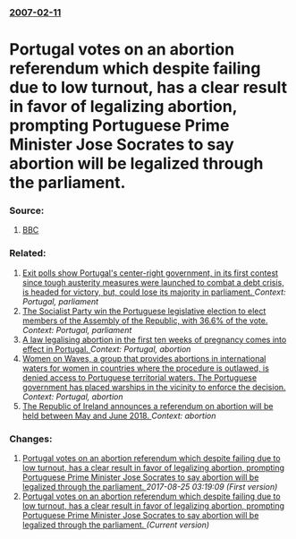 ### [2007-02-11](/news/2007/02/11/index.md)

#  Portugal votes on an abortion referendum which despite failing due to low turnout, has a clear result in favor of legalizing abortion, prompting Portuguese Prime Minister Jose Socrates to say abortion will be legalized through the parliament. 




### Source:

1. [BBC](http://news.bbc.co.uk/2/hi/europe/6350651.stm)

### Related:

1. [Exit polls show Portugal's center-right government, in its first contest since tough austerity measures were launched to combat a debt crisis, is headed for victory, but, could lose its majority in parliament. ](/news/2015/10/4/exit-polls-show-portugalas-center-right-government-in-its-first-contest-since-tough-austerity-measures-were-launched-to-combat-a-debt-cri.md) _Context: Portugal, parliament_
2. [ The Socialist Party win the Portuguese legislative election to elect members of the Assembly of the Republic, with 36.6% of the vote. ](/news/2009/09/27/the-socialist-party-win-the-portuguese-legislative-election-to-elect-members-of-the-assembly-of-the-republic-with-36-6-of-the-vote.md) _Context: Portugal, parliament_
3. [ A law legalising abortion in the first ten weeks of pregnancy comes into effect in Portugal. ](/news/2007/07/15/a-law-legalising-abortion-in-the-first-ten-weeks-of-pregnancy-comes-into-effect-in-portugal.md) _Context: Portugal, abortion_
4. [ Women on Waves, a group that provides abortions in international waters for women in countries where the procedure is outlawed, is denied access to Portuguese territorial waters. The Portuguese government has placed warships in the vicinity to enforce the decision. ](/news/2004/09/5/women-on-waves-a-group-that-provides-abortions-in-international-waters-for-women-in-countries-where-the-procedure-is-outlawed-is-denied-a.md) _Context: Portugal, abortion_
5. [The Republic of Ireland announces a referendum on abortion will be held between May and June 2018. ](/news/2017/09/27/the-republic-of-ireland-announces-a-referendum-on-abortion-will-be-held-between-may-and-june-2018.md) _Context: abortion_

### Changes:

1. [ Portugal votes on an abortion referendum which despite failing due to low turnout, has a clear result in favor of legalizing abortion, prompting Portuguese Prime Minister Jose Socrates to say abortion will be legalized through the parliament. ](/news/2007/02/11/portugal-votes-on-an-abortion-referendum-which-despite-failing-due-to-low-turnout-has-a-clear-result-in-favor-of-legalizing-abortion-pro.md) _2017-08-25 03:19:09 (First version)_
1. [ Portugal votes on an abortion referendum which despite failing due to low turnout, has a clear result in favor of legalizing abortion, prompting Portuguese Prime Minister Jose Socrates to say abortion will be legalized through the parliament. ](/news/2007/02/11/portugal-votes-on-an-abortion-referendum-which-despite-failing-due-to-low-turnout-has-a-clear-result-in-favor-of-legalizing-abortion-prom.md) _(Current version)_
